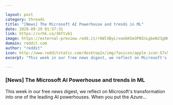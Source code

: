 ```yaml
---

layout: post
category: threads
title: "[News] The Microsoft AI Powerhouse and trends in ML"
date: 2020-09-29 01:57:31
link: https://vrhk.co/36ftvb1
image: https://external-preview.redd.it/r6WlXByLrxeebKSm3PNInLgbeNJ3gNHF6Ra_jzzS8as.jpg?width=1200&height=600&auto=webp&crop=1200:600,smart&s=da8f43b06a69b9a792da685496f5fe3b63ab2f47
domain: reddit.com
author: "reddit"
icon: http://www.redditstatic.com/desktop2x/img/favicon/apple-icon-57x57.png
excerpt: "This week in our free news digest, we reflect on Microsoft's transformation into one of the leading AI powerhouses. When you put the *Azure*..."

---
```


### [News] The Microsoft AI Powerhouse and trends in ML

This week in our free news digest, we reflect on Microsoft's transformation into one of the leading AI powerhouses. When you put the *Azure*...